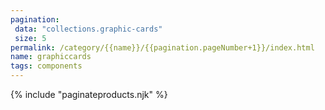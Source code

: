 ```yaml
---
pagination:
 data: "collections.graphic-cards"
 size: 5
permalink: /category/{{name}}/{{pagination.pageNumber+1}}/index.html
name: graphiccards
tags: components
---
```

{% include "paginateproducts.njk" %}